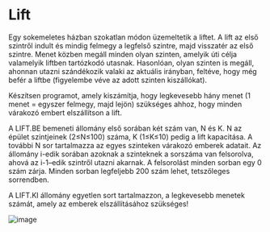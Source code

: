 # Lift

Egy sokemeletes házban szokatlan módon üzemeltetik a liftet. A lift az első szintről indult 
és mindig felmegy a legfelső szintre, majd visszatér az első szintre. Menet közben megáll
minden olyan szinten, amelyik úti célja valamelyik liftben tartózkodó utasnak. Hasonlóan, 
olyan szinten is megáll, ahonnan utazni szándékozik valaki az aktuális irányban, feltéve, hogy 
még befér a liftbe (figyelembe véve az adott szinten kiszállókat).

Készítsen programot, amely kiszámítja, hogy legkevesebb hány menet (1 menet = egyszer 
felmegy, majd lejön) szükséges ahhoz, hogy minden várakozó embert elszállítson a lift.

A LIFT.BE bemeneti állomány első sorában két szám van, N és K. N az épület szintjeinek 
(2≤N≤100) száma, K (1≤K≤10) pedig a lift kapacitása. A további N sor tartalmazza az egyes 
szinteken várakozó emberek adatait. Az állomány i-edik sorában azoknak a szinteknek a 
sorszáma van felsorolva, ahová az i-1–edik szintről utazni akarnak. A felsorolást minden 
sorban egy 0 szám zárja. Minden sorban legfeljebb 200 szám lehet, tetszőleges sorrendben.

A LIFT.KI állomány egyetlen sort tartalmazzon, a legkevesebb menetek számát, amely az 
emberek elszállításához szükséges!

![image](https://user-images.githubusercontent.com/25224122/165916690-f88bdd25-a40a-4f4a-a097-bbf3f9fe0321.png)

